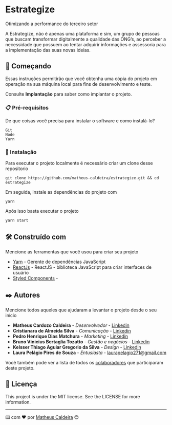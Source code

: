 # Estrategize

Otimizando a performance do terceiro setor  

A Estrategize, não é apenas uma plataforma e sim, um grupo de pessoas que buscam transformar digitalmente a qualidade das ONG’s, ao perceber a necessidade que possuem ao tentar adquirir informações e assessoria para a implementação das suas novas ideias.

## 🚀 Começando

Essas instruções permitirão que você obtenha uma cópia do projeto em operação na sua máquina local para fins de desenvolvimento e teste.

Consulte **Implantação** para saber como implantar o projeto.

### 📋 Pré-requisitos

De que coisas você precisa para instalar o software e como instalá-lo?

```
Git
Node
Yarn
```

### 🔧 Instalação

Para executar o projeto localmente é necessário criar um clone desse repositorio

```
git clone https://github.com/matheus-caldeira/estrategize.git && cd estrategize
```

Em seguida, instale as dependências do projeto com

```
yarn
```

Após isso basta executar o projeto

```
yarn start
```


## 🛠️ Construído com

Mencione as ferramentas que você usou para criar seu projeto

* [Yarn](https://yarnpkg.com/) - Gerente de dependências JavaScript
* [ReactJs](https://pt-br.reactjs.org/) - ReactJS - biblioteca JavaScript para criar interfaces de usuário
* [Styled Components](https://styled-components.com/) - 


## ✒️ Autores

Mencione todos aqueles que ajudaram a levantar o projeto desde o seu início

* **Matheus Cardozo Caldeira** - *Desenvolvedor* - [Linkedin](https://www.linkedin.com/in/caldeiramatheus/)
* **Cristianara de Almeida Silva** - *Comunicação* - [Linkedin](https://www.linkedin.com/in/cristianara-silva/)
* **Pedro Henrique Dias Matchura** - *Marketing* - [Linkedin](https://www.linkedin.com/in/pedro-machtura/)
* **Bruno Vinicius Bertaglia Tozatto** - *Gestão e negócios* - [Linkedin](https://www.linkedin.com/in/brunobertaglia/)
* **Kelsser Thiago Aguiar Gregorio da Silva** - *Design* - [Linkedin](https://www.linkedin.com/in/kelsserthiago/)
* **Laura Pelágio Pires de Souza** - *Entusiasta* - laurapelagio271@gmail.com

Você também pode ver a lista de todos os [colaboradores](https://github.com/usuario/projeto/colaboradores) que participaram deste projeto.

## 📄 Licença

This project is under the MIT license. See the LICENSE for more information.

---
⌨️ com ❤️ por [Matheus Caldeira](https://github.com/matheus-caldeira) 😊
